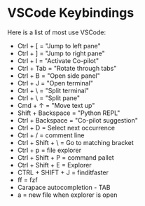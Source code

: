 # VSCode Keybindings

Here is a list of most use VSCode:

- Ctrl + [ = "Jump to left pane"
- Ctrl + ] = "Jump to right pane"
- Ctrl + I = "Activate Co-pilot"
- Ctrl + Tab = "Rotate through tabs"
- Ctrl + B = "Open side panel"
- Ctrl + J = "Open terminal"
- Ctrl + \ = "Split terminal"
- Ctrl + \ = "Split pane"
- Cmd + ↑ = "Move text up"
- Shift + Backspace = "Python REPL"
- Ctrl + Backspace = "Co-pilot suggestion"
- Ctrl + D  = Select next occurrence
- Ctrl + / = comment line
- Ctrl + Shift + \ = Go to matching bracket
- Ctrl + p = file explorer
- Ctrl + Shift + P = command pallet
- Ctrl + Shift + E = Explorer
- CTRL + SHIFT + J = finditfaster                                           
- ff = fzf
- Carapace autocompletion - TAB
- a = new file when explorer is open
